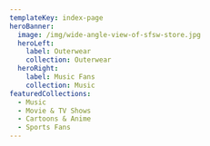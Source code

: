 ```yaml
---
templateKey: index-page
heroBanner:
  image: /img/wide-angle-view-of-sfsw-store.jpg
  heroLeft:
    label: Outerwear
    collection: Outerwear
  heroRight:
    label: Music Fans
    collection: Music
featuredCollections:
  - Music
  - Movie & TV Shows
  - Cartoons & Anime
  - Sports Fans
---
```

